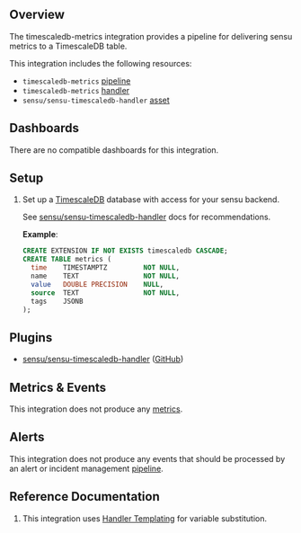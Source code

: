 ## Overview

<!-- Sensu Integration description; supports markdown -->

The timescaledb-metrics integration provides a pipeline for delivering sensu metrics to a TimescaleDB table.

This integration includes the following resources:

* `timescaledb-metrics` [pipeline]
* `timescaledb-metrics` [handler]
* `sensu/sensu-timescaledb-handler` [asset]

## Dashboards


There are no compatible dashboards for this integration.

## Setup

<!-- Sensu Integration setup instructions, including Sensu agent configuration and external component configuration -->
<!-- EXAMPLE: what configuration (if any) is required in a third-party service to enable monitoring? -->

1. Set up a [TimescaleDB][timescaledb-docs] database with access for your sensu backend.

   See [sensu/sensu-timescaledb-handler][sensu/sensu-timescaledb-handler-github] docs for recommendations.
    
   **Example**: 
    
   ```sql
   CREATE EXTENSION IF NOT EXISTS timescaledb CASCADE;
   CREATE TABLE metrics (
     time    TIMESTAMPTZ         NOT NULL,
     name    TEXT                NOT NULL,
     value   DOUBLE PRECISION    NULL,
     source  TEXT                NOT NULL,
     tags    JSONB
   );
   ```


## Plugins

- [sensu/sensu-timescaledb-handler][sensu/sensu-timescaledb-handler-bonsai] ([GitHub][sensu/sensu-timescaledb-handler-github])

## Metrics & Events

This integration does not produce any [metrics].

## Alerts

This integration does not produce any events that should be processed by an alert or incident management [pipeline].

## Reference Documentation

1. This integration uses [Handler Templating][handler-templating] for variable substitution.

<!-- Links -->
[check]: https://docs.sensu.io/sensu-go/latest/observability-pipeline/observe-schedule/checks/
[asset]: https://docs.sensu.io/sensu-go/latest/plugins/assets/
[subscription]: https://docs.sensu.io/sensu-go/latest/observability-pipeline/observe-schedule/subscriptions/
[subscriptions]: https://docs.sensu.io/sensu-go/latest/observability-pipeline/observe-schedule/subscriptions/
[agents]: https://docs.sensu.io/sensu-go/latest/observability-pipeline/observe-schedule/agent/
[annotation]: https://docs.sensu.io/sensu-go/latest/observability-pipeline/observe-schedule/agent/#general-configuration-flags
[plugins]: https://docs.sensu.io/sensu-go/latest/plugins/
[metrics]: https://docs.sensu.io/sensu-go/latest/observability-pipeline/observe-schedule/metrics/
[pipeline]: https://docs.sensu.io/sensu-go/latest/observability-pipeline/observe-process/pipelines/
[handler]: https://docs.sensu.io/sensu-go/latest/observability-pipeline/observe-process/handlers/
[tokens]: https://docs.sensu.io/sensu-go/latest/observability-pipeline/observe-schedule/tokens/
[handler-templating]: https://docs.sensu.io/sensu-go/latest/observability-pipeline/observe-process/handler-templates/
[sensu-plus]: https://sensu.io/features/analytics
[sensu/sensu-timescaledb-handler-bonsai]: https://bonsai.sensu.io/assets/sensu/sensu-timescaledb-handler
[sensu/sensu-timescaledb-handler-github]: https://github.com/sensu/sensu-timescaledb-handler
[timescaledb-docs]: https://docs.timescale.com/
